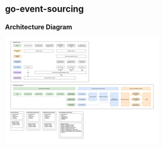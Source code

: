 # go-event-sourcing

## Architecture Diagram
![alt text](https://raw.githubusercontent.com/samuraiiway/go-event-sourcing/develop/go-event-store.png)
